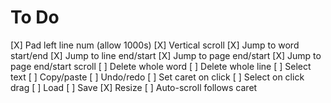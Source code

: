 # To Do

[X] Pad left line num (allow 1000s)
[X] Vertical scroll
[X] Jump to word start/end
[X] Jump to line end/start
[X] Jump to page end/start
[X] Jump to page end/start scroll
[ ] Delete whole word
[ ] Delete whole line
[ ] Select text
[ ] Copy/paste
[ ] Undo/redo
[ ] Set caret on click
[ ] Select on click drag
[ ] Load
[ ] Save
[X] Resize
[ ] Auto-scroll follows caret
